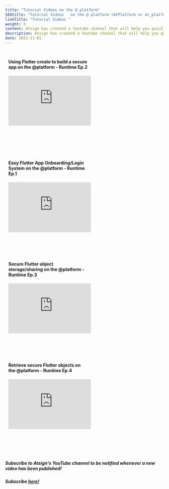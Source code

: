 ```yaml
---
title: "Tutorial Videos on the @ platform"
SEOtitle: "Tutorial Videos   on the @ platform (AtPlatform or at_platform)"
linkTitle: "Tutorial Videos "
weight: 3
content: Atsign has created a Youtube channel that will help you quickly build your end-to-end encrypted app in a collection of useful videos!
description: Atsign has created a Youtube channel that will help you quickly build your end-to-end encrypted app in a collection of useful videos!
date: 2021-11-01
---
```


<style>
/* Create two equal columns that floats next to each other */
.column {
  float: left;
  width: 50%;
  padding: 10px;
  height: 300px; /* Should be removed. Only for demonstration */
}

/* Clear floats after the columns */
.row:after {
  content: "";
  display: table;
  clear: both;
}
</style>

<div class="row">
<div class="column">
<div id="CenterPNG">
<h4>Using Flutter create to build a secure app on the @platform - Runtime Ep.2</h4>
<center>
   <iframe width="280" height="158" src="https://www.youtube.com/embed/6UMpnONLpHA" title="YouTube video player" frameborder="0" allow="accelerometer; autoplay; clipboard-write; encrypted-media; gyroscope; picture-in-picture" allowfullscreen></iframe>
</iframe>
</center>
  </div>
  </div>

<div class="column">
<div id="CenterPNG">
<h4>Easy Flutter App Onboarding/Login System on the @platform - Runtime Ep.1 </h4>
<center>
   <iframe width="280" height="158" src="https://www.youtube.com/embed/SiYZ8FBJUKI" title="YouTube video player" frameborder="0" allow="accelerometer; autoplay; clipboard-write; encrypted-media; gyroscope; picture-in-picture" allowfullscreen></iframe>
</iframe>
</center>
  </div>
  </div>

</div>

<div class="row">
<div class="column">
<div id="CenterPNG">
<h4>Secure Flutter object storage/sharing on the @platform - Runtime Ep.3 </h4>
<center>
   <iframe width="280" height="158" src="https://www.youtube.com/embed/jZ7oTnPZVxc" title="YouTube video player" frameborder="0" allow="accelerometer; autoplay; clipboard-write; encrypted-media; gyroscope; picture-in-picture" allowfullscreen></iframe>
</iframe>
</center>
  </div>
  </div>

<div class="column">
<div id="CenterPNG">
<h4>Retrieve secure Flutter objects on the @platform - Runtime Ep.4</h4>
<center>
   <iframe width="280" height="158" src="https://www.youtube.com/embed/pEa9SIh-8Vw" title="YouTube video player" frameborder="0" allow="accelerometer; autoplay; clipboard-write; encrypted-media; gyroscope; picture-in-picture" allowfullscreen></iframe>
</iframe>
</center>
  </div>
  </div>
  </div>

<h5> Subscribe to Atsign's YouTube channel to be notified whenever a new video has been published! </h5>
<h5>Subscribe <a href="https://www.youtube.com/channel/UCzjSJbPmIEDXFbHb2RIj9Gg">here!</a></h5>
